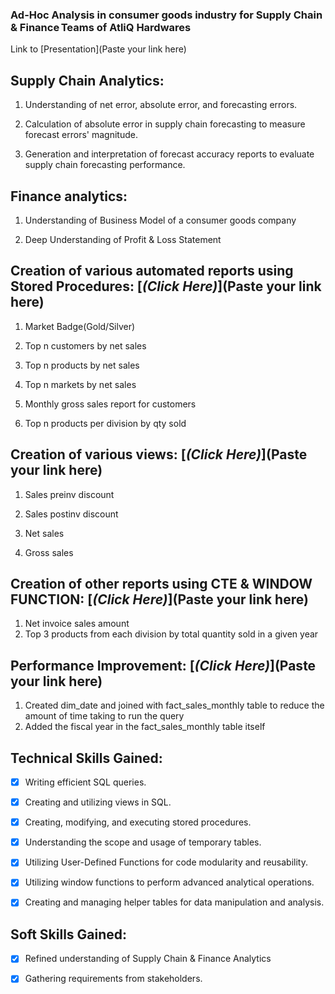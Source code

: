 ### Ad-Hoc Analysis in consumer goods industry for Supply Chain & Finance Teams of AtliQ Hardwares

Link to [Presentation](Paste your link here)

## Supply Chain Analytics: 

1. Understanding of net error, absolute error, and forecasting errors. 

2. Calculation of absolute error in supply chain forecasting to measure forecast errors' magnitude. 

3. Generation and interpretation of forecast accuracy reports to evaluate supply chain forecasting performance. 

## Finance analytics:

1. Understanding of Business Model of a consumer goods company

2. Deep Understanding of Profit & Loss Statement


## Creation of various automated reports using Stored Procedures: [_(Click Here)_](Paste your link here)

1. Market Badge(Gold/Silver)

2. Top n customers by net sales

3. Top n products by net sales

4. Top n markets by net sales

5. Monthly gross sales report for customers

6. Top n products per division by qty sold


## Creation of various views: [_(Click Here)_](Paste your link here)

1. Sales preinv discount
   
2. Sales postinv discount
   
3. Net sales
   
4. Gross sales


## Creation of other reports using CTE & WINDOW FUNCTION: [_(Click Here)_](Paste your link here)
1. Net invoice sales amount
2. Top 3 products from each division by total quantity sold in a given year


## Performance Improvement: [_(Click Here)_](Paste your link here)
1. Created dim_date and joined with fact_sales_monthly table to reduce the amount of time taking to run the query
2. Added the fiscal year in the fact_sales_monthly table itself
   

## Technical Skills Gained: 

- [x] Writing efficient SQL queries. 

- [x] Creating and utilizing views in SQL. 

- [x] Creating, modifying, and executing stored procedures. 

- [x] Understanding the scope and usage of temporary tables. 

- [x] Utilizing User-Defined Functions for code modularity and reusability. 

- [x] Utilizing window functions to perform advanced analytical operations. 

- [x] Creating and managing helper tables for data manipulation and analysis. 

## Soft Skills Gained: 

- [x] Refined understanding of Supply Chain & Finance Analytics 

- [x] Gathering requirements from stakeholders. 


